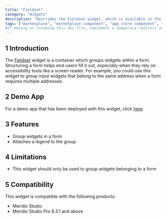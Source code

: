 ```yaml
---
title: "Fieldset"
category: "Widgets"
description: "Describes the Fieldset widget, which is available in the Mendix Marketplace."
tags: ["marketplace", "marketplace component", "app store component", "widget", "fieldset", "token", "platform support"]
#If moving or renaming this doc file, implement a temporary redirect and let the respective team know they should update the URL in the product. See Mapping to Products for more details.
---
```


## 1 Introduction

The [Fieldset](https://appstore.home.mendix.com/link/app/113922/Mendix/Fieldset) widget is a container which groups widgets within a form. Structuring a form helps end-users fill it out, especially when they rely on accessibility tools like a screen reader. For example, you could use this widget to group input widgets that belong to the same address when a form requires multiple addresses.

## 2 Demo App

For a demo app that has been deployed with this widget, click [here](https://fieldset-sandbox.mxapps.io).

## 3 Features

* Group widgets in a form
* Attaches a legend to the group

## 4 Limitations

* This widget should only be used to group widgets belonging to a form

## 5 Compatibility

This widget is compatible with the following products:

* Mendix Studio
* Mendix Studio Pro 8.3.1 and above

